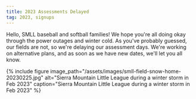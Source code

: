 ```yaml
---
title: 2023 Assessments Delayed
tag: 2023, signups
---
```


Hello, SMLL baseball and softball families! We hope you're all
doing okay through the power outages and winter cold. As you've
probably guessed, our fields are not, so we're delaying our
assessment days. We're working on alternative plans, and as soon
as we have new dates, we'll let you all know.

{% include figure image_path="/assets/images/smll-field-snow-home-20230225.jpg"
   alt="Sierra Mountain Little League during a winter storm in Feb 2023"
   caption="Sierra Mountain Little League during a winter storm in Feb 2023"
%}
